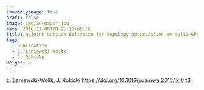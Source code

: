 ```yaml
---
showonlyimage: true
draft: false
image: img/a4-paper.jpg
date: 2016-11-05T18:25:22+05:30
title: Adjoint Lattice Boltzmann for topology optimization on multi-GPU architecture
tags:
  - publication
  - Ł. Łaniewski-Wołłk
  - J. Rokicki
weight: 0
---
```


Ł. Łaniewski-Wołłk, J. Rokicki
https://doi.org/10.1016/j.camwa.2015.12.043
